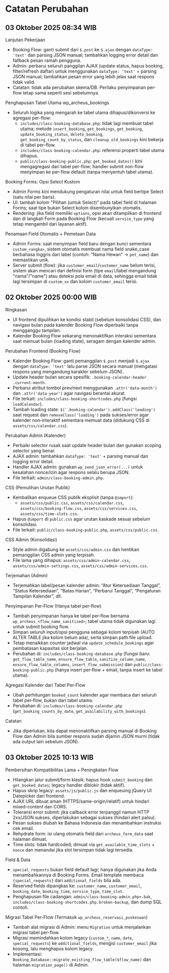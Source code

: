 # Catatan Perubahan

## 03 Oktober 2025 08:34 WIB

Lanjutan Pekerjaan
- Booking Flow: ganti submit dari `$.post` ke `$.ajax` dengan `dataType: 'text'` dan parsing JSON manual; tambahkan logging error detail dan fallback pesan ramah pengguna.
- Admin: perbarui seluruh panggilan AJAX (update status, hapus booking, filter/refresh daftar) untuk menggunakan `dataType: 'text'` + parsing JSON manual; tambahkan pesan error yang lebih jelas saat respons tidak valid.
- Catatan: tidak ada perubahan skema/DB. Perilaku penyimpanan per-flow tetap sama seperti sesi sebelumnya.

Penghapusan Tabel Utama wp_archeus_bookings
- Seluruh logika yang mengarah ke tabel utama dihapus/dikonversi ke agregasi per-flow:
  - `includes/class-booking-database.php`: tidak lagi membuat tabel utama; metode `insert_booking`, `get_bookings`, `get_booking`, `update_booking_status`, `delete_booking`, `get_booking_count_by_status`, dan `cleanup_old_bookings` kini bekerja di tabel per-flow.
  - `includes/class-booking-calendar.php`: referensi properti tabel utama dihapus.
  - `public/class-booking-public.php`: `get_booked_dates()` kini mengagregasi dari tabel per-flow; handler submit non-flow menyimpan ke per-flow default (tanpa menyentuh tabel utama).

Booking Forms: Opsi Select Kustom
- Admin Forms kini mendukung pengaturan nilai untuk field bertipe Select (satu nilai per baris).
- UI: tambah kolom "Pilihan (untuk Select)" pada tabel field di halaman Forms; saat tipe bukan Select kolom disembunyikan otomatis.
- Rendering: jika field memiliki `options`, opsi akan ditampilkan di frontend dan di langkah Form pada Booking Flow (kecuali `service_type` yang tetap mengambil dari layanan aktif).

Penamaan Field Otomatis + Pemetaan Data
- Admin Forms: saat menyimpan field baru dengan kunci sementara `custom_<angka>`, sistem otomatis membuat nama field snake_case berbahasa Inggris dari label (contoh: "Nama Hewan" -> `pet_name`) dan memastikan unik.
- Server submit (flow): jika `customer_email`/`customer_name` belum terisi, sistem akan mencari dari definisi form (tipe `email`/label mengandung "nama"/"name") atau deteksi pola email di data, sehingga email tidak lagi tersimpan di `custom_xx` dan kolom `customer_email` terisi.

## 02 Oktober 2025 00:00 WIB

Ringkasan
- UI frontend dipulihkan ke kondisi stabil (sebelum konsolidasi CSS), dan navigasi bulan pada kalender Booking Flow diperbaiki tanpa mengganggu tampilan.
 - Kalender Booking Flow sekarang menonaktifkan interaksi sementara saat memuat bulan (loading state), seragam dengan kalender admin.

Perubahan Frontend (Booking Flow)
- Kalender Booking Flow: ganti pemanggilan `$.post` menjadi `$.ajax` dengan `dataType: 'text'` lalu parse JSON secara manual (mengatasi respons yang mengandung karakter sebelum JSON).
- Update header bulan secara spesifik: `.booking-calendar-header .current-month`.
- Perbarui atribut tombol prev/next menggunakan `.attr('data-month')` dan `.attr('data-year')` agar navigasi berantai akurat.
- File terkait: `includes/class-booking-shortcodes.php` (fungsi `loadCalendar`).
 - Tambah loading state: `$('.booking-calendar').addClass('loading')` saat request dan `removeClass('loading')` pada sukses/error agar kalender non‑interaktif sementara memuat data (didukung CSS di `assets/css/calendar.css`).

Perubahan Admin (Kalender)
- Perbaiki selector rusak saat update header bulan dan gunakan scoping selector yang benar.
- AJAX admin: tambahkan `dataType: 'text'` + parsing manual dan logging error detail.
- Handler AJAX admin: gunakan `wp_send_json_error(...)` untuk kesalahan nonce/izin agar respons selalu berupa JSON.
- File terkait: `admin/class-booking-admin.php`.

CSS (Pemulihan Urutan Publik)
- Kembalikan enqueue CSS publik eksplisit (tanpa `@import`):
  - `assets/css/public.css`, `assets/css/calendar.css`, `assets/css/booking-flow.css`, `assets/css/services.css`, `assets/css/time-slots.css`.
- Hapus `@import` di `public.css` agar urutan kaskade sesuai sebelum konsolidasi.
- File terkait: `public/class-booking-public.php`, `assets/css/public.css`.

CSS Admin (Konsolidasi)
- Style admin digabung ke `assets/css/admin.css` dan hentikan pemanggilan CSS admin yang terpisah.
- File lama yang dihapus: `assets/css/admin-calendar.css`, `assets/css/admin-settings.css`, `assets/css/admin-services.css`.

Terjemahan (Admin)
- Terjemahkan label/pesan kalender admin: “Atur Ketersediaan Tanggal”, “Status Ketersediaan”, “Batas Harian”, “Perbarui Tanggal”, “Pengaturan Tampilan Kalender”, dll.

Penyimpanan Per‑Flow (Hanya tabel per‑flow)
- Tambah penyimpanan hanya ke tabel per‑flow bernama `wp_archeus_<flow_name_sanitized>`; tabel utama tidak digunakan lagi untuk submit booking flow.
- Simpan seluruh input/opsi pengguna sebagai kolom terpisah (AUTO ALTER TABLE jika kolom belum ada), serta simpan path file upload.
- Tetap menaikkan counter jadwal via `update_schedule_bookings` agar pembatasan kapasitas slot berjalan.
- Perubahan di: `includes/class-booking-database.php` (fungsi baru: `get_flow_table_name`, `ensure_flow_table`, `sanitize_column_name`, `ensure_flow_table_columns`, `insert_flow_submission`) dan `public/class-booking-public.php` (hanya insert per‑flow + email, tanpa insert ke tabel utama).

Agregasi Kalender dari Tabel Per‑Flow
- Ubah perhitungan `booked_count` kalender agar membaca dari seluruh tabel per‑flow, bukan dari tabel utama.
- Perubahan di: `includes/class-booking-calendar.php` (`get_booking_counts_by_date`, `get_availability_with_bookings`).

Catatan
- Jika diperlukan, kita dapat menonaktifkan parsing manual di Booking Flow dan Admin bila sumber respons sudah dijamin JSON murni (tidak ada output lain sebelum JSON).

## 03 Oktober 2025 10:13 WIB

Pembersihan Kompatibilitas Lama + Peningkatan Flow
- Hilangkan jalur submit/form klasik: hapus hook `submit_booking` dan `get_booked_dates`; legacy handler diblokir (tidak aktif).
- Hapus skrip legacy: `assets/js/public.js` dan enqueuing jQuery UI Datepicker dari frontend.
- AJAX URL dibuat aman (HTTPS/same-origin/relatif) untuk hindari mixed-content dan CORS.
- Toleransi error submit: jika callback error terpanggil namun HTTP 2xx/JSON sukses, diperlakukan sebagai sukses (hindari alert palsu).
- Pesan sukses diubah ke Bahasa Indonesia dan menambahkan instruksi cek email.
- Rehydrate form: isi ulang otomatis field dari `archeus_form_data` saat halaman dimuat.
- Time slots: tidak hardcoded; dimuat via `get_available_time_slots` + `nonce` dan menandai jika slot tersimpan tidak lagi tersedia.

Field & Data
- `special_requests` bukan field default lagi; hanya digunakan jika Anda menambahkannya di Booking Forms. Email template membaca `{special_requests}` dari `additional_fields` bila ada.
- Reserved fields dipangkas ke: `customer_name`, `customer_email`, `booking_date`, `booking_time`, `service_type`, `time_slot`.
- Penghapusan file cadangan: `admin/class-booking-admin.php+.bak`, `includes/class-booking-shortcodes.php.broken-backup`, dan dump SQL contoh.

Migrasi Tabel Per-Flow (Termasuk `wp_archeus_reservasi_puskeswan`)
- Tambah alat migrasi di Admin: menu `Migration` untuk menjalankan migrasi tabel per-flow.
- Migrasi memindahkan kolom legacy (`custom_*`, `name`, `date`, `special_requests`) ke `additional_fields`, mengisi `customer_email` jika kosong, lalu menghapus kolom legacy.
- Implementasi: `Booking_Database::migrate_existing_flow_table($flow_name)` dan halaman `migration_page()` di Admin.
